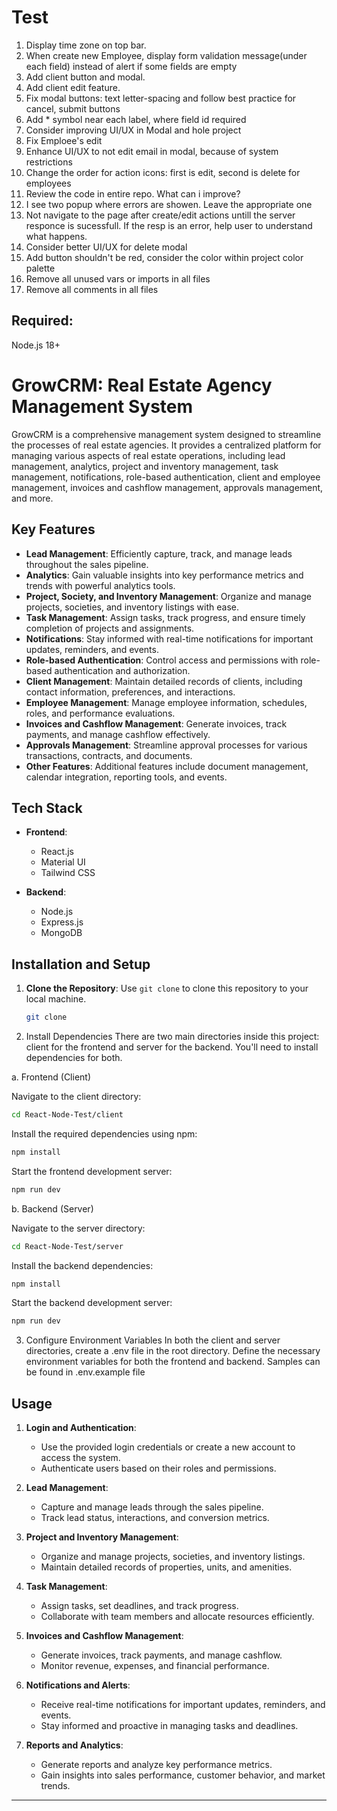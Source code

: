 # Test

1. Display time zone on top bar.
2. When create new Employee, display form validation message(under each field) instead of alert if some fields are empty
3. Add client button and modal.
4. Add client edit feature.
5. Fix modal buttons: text letter-spacing and follow best practice for cancel, submit buttons
6. Add * symbol near each label, where field id required
7. Consider improving UI/UX in Modal and hole project
8. Fix Emploee's edit
9. Enhance UI/UX to not edit email in modal, because of system restrictions
10. Change the order for action icons: first is edit, second is delete for employees
11. Review the code in entire repo. What can i improve?
12. I see two popup where errors are showen. Leave the appropriate one
13. Not navigate to the page after create/edit actions untill the server responce is sucessfull. If the resp is an error, help user to understand what happens.
14. Consider better UI/UX for delete modal
15. Add button shouldn't be red, consider the color within project color palette 
16. Remove all unused vars or imports in all files
17. Remove all comments in all files

## Required:
 Node.js 18+

# GrowCRM: Real Estate Agency Management System

GrowCRM is a comprehensive management system designed to streamline the processes of real estate agencies. It provides a centralized platform for managing various aspects of real estate operations, including lead management, analytics, project and inventory management, task management, notifications, role-based authentication, client and employee management, invoices and cashflow management, approvals management, and more.

## Key Features

- **Lead Management**: Efficiently capture, track, and manage leads throughout the sales pipeline.
- **Analytics**: Gain valuable insights into key performance metrics and trends with powerful analytics tools.
- **Project, Society, and Inventory Management**: Organize and manage projects, societies, and inventory listings with ease.
- **Task Management**: Assign tasks, track progress, and ensure timely completion of projects and assignments.
- **Notifications**: Stay informed with real-time notifications for important updates, reminders, and events.
- **Role-based Authentication**: Control access and permissions with role-based authentication and authorization.
- **Client Management**: Maintain detailed records of clients, including contact information, preferences, and interactions.
- **Employee Management**: Manage employee information, schedules, roles, and performance evaluations.
- **Invoices and Cashflow Management**: Generate invoices, track payments, and manage cashflow effectively.
- **Approvals Management**: Streamline approval processes for various transactions, contracts, and documents.
- **Other Features**: Additional features include document management, calendar integration, reporting tools, and events.

## Tech Stack

- **Frontend**:
  - React.js
  - Material UI
  - Tailwind CSS

- **Backend**:
  - Node.js
  - Express.js
  - MongoDB


## Installation and Setup

1. **Clone the Repository**: Use `git clone` to clone this repository to your local machine.
   ```bash
   git clone
   ```

2. Install Dependencies
There are two main directories inside this project: client for the frontend and server for the backend. You'll need to install dependencies for both.

a. Frontend (Client)

Navigate to the client directory:
   ```bash
   cd React-Node-Test/client
   ```
Install the required dependencies using npm:
   ```bash
   npm install
   ```
Start the frontend development server:
   ```bash
   npm run dev
   ```

b. Backend (Server)

Navigate to the server directory:
   ```bash
   cd React-Node-Test/server
   ```
Install the backend dependencies:
   ```bash
   npm install
   ```
Start the backend development server:
   ```bash
   npm run dev
   ```

3. Configure Environment Variables
In both the client and server directories, create a .env file in the root directory.
Define the necessary environment variables for both the frontend and backend. Samples can be found in .env.example file


## Usage

1. **Login and Authentication**:
   - Use the provided login credentials or create a new account to access the system.
   - Authenticate users based on their roles and permissions.

2. **Lead Management**:
   - Capture and manage leads through the sales pipeline.
   - Track lead status, interactions, and conversion metrics.

3. **Project and Inventory Management**:
   - Organize and manage projects, societies, and inventory listings.
   - Maintain detailed records of properties, units, and amenities.

4. **Task Management**:
   - Assign tasks, set deadlines, and track progress.
   - Collaborate with team members and allocate resources efficiently.

5. **Invoices and Cashflow Management**:
   - Generate invoices, track payments, and manage cashflow.
   - Monitor revenue, expenses, and financial performance.

6. **Notifications and Alerts**:
   - Receive real-time notifications for important updates, reminders, and events.
   - Stay informed and proactive in managing tasks and deadlines.

7. **Reports and Analytics**:
   - Generate reports and analyze key performance metrics.
   - Gain insights into sales performance, customer behavior, and market trends.

---



